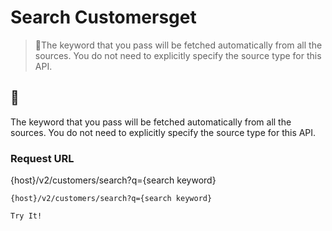 # Search Customersget

> 📘The keyword that you pass will be fetched automatically from all the sources. You do not need to explicitly specify the source type for this API.

## 📘

The keyword that you pass will be fetched automatically from all the sources. You do not need to explicitly specify the source type for this API.

### Request URL

{host}/v2/customers/search?q={search keyword}

```
{host}/v2/customers/search?q={search keyword}
```

`Try It!`